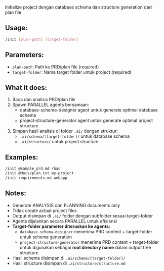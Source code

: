 Initialize project dengan database schema dan structure generation dari plan file.

## Usage:
```bash
/init [plan-path] [target-folder]
```

## Parameters:
- `plan-path`: Path ke PRD/plan file (required)
- `target-folder`: Nama target folder untuk project (required)

## What it does:
1. Baca dan analisis PRD/plan file
2. Spawn PARALLEL agents bersamaan:
   - database-schema-designer agent untuk generate optimal database schema
   - project-structure-generator agent untuk generate optimal project structure
3. Simpan hasil analisis di folder `.ai/` dengan struktur:
   - `.ai/schema/[target-folder]/` untuk database schema
   - `.ai/structure/` untuk project structure

## Examples:
```bash
/init @sample_prd.md rbac
/init @docs/plan.txt my-project
/init requirements.md webapp
```

## Notes:
- Generate ANALYSIS dan PLANNING documents only
- Tidak create actual project files
- Output disimpan di `.ai/` folder dengan subfolder sesuai target-folder
- Agents dijalankan secara PARALLEL untuk efisiensi
- **Target-folder parameter diteruskan ke agents:**
  - `database-schema-designer` menerima PRD content + target-folder untuk schema generation
  - `project-structure-generator` menerima PRD content + target-folder untuk digunakan sebagai **root directory name** dalam output tree structure
- Hasil schema disimpan di `.ai/schema/[target-folder]/`
- Hasil structure disimpan di `.ai/structure/structure.md`